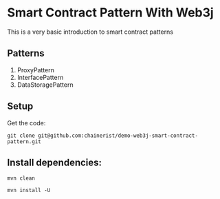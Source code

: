 # Smart Contract Pattern With Web3j

<p> This is a very basic introduction to smart contract patterns </p>

## Patterns

1. ProxyPattern
2. InterfacePattern
3. DataStoragePattern

## Setup
Get the code:

```
git clone git@github.com:chainerist/demo-web3j-smart-contract-pattern.git

```

## Install dependencies:

```
mvn clean

```

```
mvn install -U 

```
